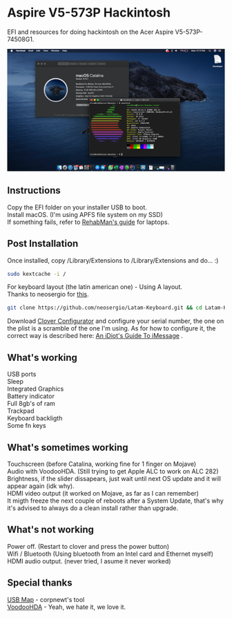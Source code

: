# Aspire V5-573P Hackintosh
EFI and resources for doing hackintosh on the Acer Aspire V5-573P-74508G1.

![Screenshot](screenshot.png)
## Instructions
Copy the EFI folder on your installer USB to boot. <br/>
Install macOS. (I'm using APFS file system on my SSD) <br/>
If something fails, refer to [RehabMan's guide](https://www.tonymacx86.com/threads/guide-booting-the-os-x-installer-on-laptops-with-clover.148093/) for laptops.

## Post Installation
Once installed, copy /Library/Extensions to /Library/Extensions and do... :) <br/>
```bash
sudo kextcache -i /  
```
For keyboard layout (the latin american one) - Using A layout. <br/>
Thanks to neosergio for [this](https://github.com/neosergio/Latam-Keyboard). 
```bash
git clone https://github.com/neosergio/Latam-Keyboard.git && cd Latam-Keyboard && cp -v Latam*.* ~/Library/Keyboard\ Layouts/
```

Download [Clover Configurator](https://mackie100projects.altervista.org/download-clover-configurator/) and configure your serial number, the one on the plist is a scramble of the one I'm using. As for how to configure it, the correct way is described here: [An iDiot's Guide To iMessage](https://www.tonymacx86.com/threads/an-idiots-guide-to-imessage.196827/) .

## What's working
USB ports <br/>
Sleep <br/>
Integrated Graphics <br/>
Battery indicator <br/>
Full 8gb's of ram <br/>
Trackpad <br/>
Keyboard backligth <br/>
Some fn keys

## What's sometimes working
Touchscreen (before Catalina, working fine for 1 finger on Mojave) <br/>
Audio with VoodooHDA. (Still trying to get Apple ALC to work on ALC 282) <br/>
Brightness, if the slider dissapears, just wait until next OS update and it will appear again (idk why). <br/>
HDMI video output (it worked on Mojave, as far as I can remember) <br/>
It migth freeze the next couple of reboots after a System Update, that's why it's advised to always do a clean install rather than upgrade.


## What's not working
Power off. (Restart to clover and press the power button) <br/>
Wifi / Bluetooth (Using bluetooth from an Intel card and Ethernet myself) <br/>
HDMI audio output. (never tried, I asume it never worked)

## Special thanks
[USB Map](https://github.com/corpnewt/USBMap) - corpnewt's tool <br/>
[VoodooHDA](https://github.com/chris1111/VoodooHDA-2.9.2-Clover-V14) - Yeah, we hate it, we love it.